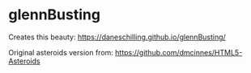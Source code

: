 # glennBusting

Creates this beauty: https://daneschilling.github.io/glennBusting/

Original asteroids version from: https://github.com/dmcinnes/HTML5-Asteroids
